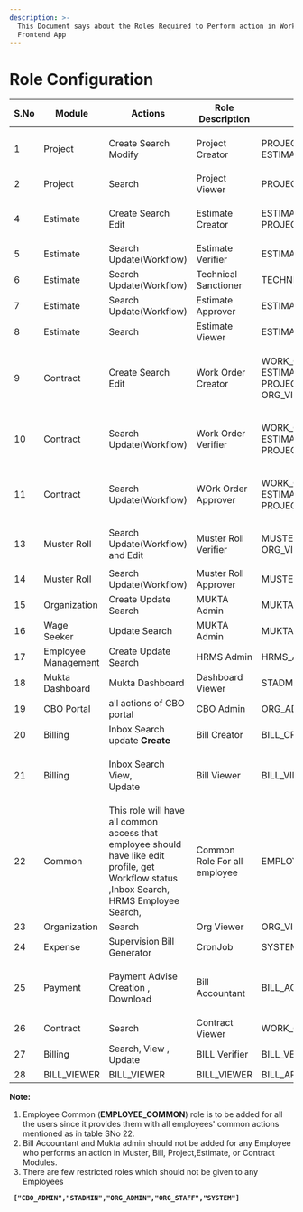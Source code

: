 ```yaml
---
description: >-
  This Document says about the Roles Required to Perform action in Works
  Frontend App
---
```


# Role Configuration

| S.No | Module              | Actions                                                                                                                                     | Role Description             | Roles                                                                           |
| ---- | ------------------- | ------------------------------------------------------------------------------------------------------------------------------------------- | ---------------------------- | ------------------------------------------------------------------------------- |
| 1    | Project             | Create Search Modify                                                                                                                        | Project Creator              | <p>PROJECT_CREATOR,<br>ESTIMATE_VIEWER</p>                                      |
| 2    | Project             | Search                                                                                                                                      | Project Viewer               | PROJECT\_VIEWER                                                                 |
| 4    | Estimate            | Create Search Edit                                                                                                                          | Estimate Creator             | <p>ESTIMATE_CREATOR,<br>PROJECT_VIEWER]</p>                                     |
| 5    | Estimate            | Search Update(Workflow)                                                                                                                     | Estimate Verifier            | ESTIMATE\_VERIFIER, PROJECT\_VIEWER                                             |
| 6    | Estimate            | Search Update(Workflow)                                                                                                                     | Technical Sanctioner         | TECHNICAL\_SANCTIONER, PROJECT\_VIEWER                                          |
| 7    | Estimate            | Search Update(Workflow)                                                                                                                     | Estimate Approver            | ESTIMATE\_APPROVER, PROJECT\_VIEWER                                             |
| 8    | Estimate            | Search                                                                                                                                      | Estimate Viewer              | ESTIMATE\_VIEWER, PROJECT\_VIEWER                                               |
| 9    | Contract            | Create Search Edit                                                                                                                          | Work Order Creator           | <p>WORK_ORDER_CREATOR,<br>ESTIMATE_VIEWER,<br>PROJECT_VIEWER,<br>ORG_VIEWER</p> |
| 10   | Contract            | Search Update(Workflow)                                                                                                                     | Work Order Verifier          | <p>WORK_ORDER_VERIFIER,<br>ESTIMATE_VIEWER,<br>PROJECT_VIEWER</p>               |
| 11   | Contract            | Search Update(Workflow)                                                                                                                     | WOrk Order Approver          | <p>WORK_ORDER_APPROVER,<br>ESTIMATE_VIEWER,<br>PROJECT_VIEWER</p>               |
| 13   | Muster Roll         | Search Update(Workflow) and Edit                                                                                                            | Muster Roll Verifier         | <p>MUSTER_ROLL_VERIFIER,<br>ORG_VIEWER</p>                                      |
| 14   | Muster Roll         | Search Update(Workflow)                                                                                                                     | Muster Roll Approver         | MUSTER\_ROLL\_APPROVER,ORG\_VIEWER                                              |
| 15   | Organization        | Create Update Search                                                                                                                        | MUKTA Admin                  | MUKTA\_ADMIN                                                                    |
| 16   | Wage Seeker         | Update Search                                                                                                                               | MUKTA Admin                  | MUKTA\_ADMIN                                                                    |
| 17   | Employee Management | Create Update Search                                                                                                                        | HRMS Admin                   | HRMS\_ADMIN                                                                     |
| 18   | Mukta Dashboard     | Mukta Dashboard                                                                                                                             | Dashboard Viewer             | STADMIN                                                                         |
| 19   | CBO Portal          | all actions of CBO portal                                                                                                                   | CBO Admin                    | ORG\_ADMIN                                                                      |
| 20   | Billing             | Inbox Search update **Create**                                                                                                              | Bill Creator                 | BILL\_CREATOR,WORK\_ORDER\_VIEWER,ORG\_VIEWER                                   |
| 21   | Billing             | <p>Inbox Search View,<br>Update</p>                                                                                                         | Bill Viewer                  | BILL\_VIEWER                                                                    |
| 22   | Common              | This role will have all common access that employee should have like edit profile, get Workflow status ,Inbox Search, HRMS Employee Search, | Common Role For all employee | EMPLOYEE\_COMMON                                                                |
| 23   | Organization        | Search                                                                                                                                      | Org Viewer                   | ORG\_VIEWER                                                                     |
| 24   | Expense             | Supervision Bill Generator                                                                                                                  | CronJob                      | SYSTEM                                                                          |
| 25   | Payment             | <p>Payment Advise Creation ,<br>Download </p>                                                                                               | Bill Accountant              | BILL\_ACCOUNTANT,CONTRACT\_VIEWER,ORG\_VIEWER,BILL\_VIEWER                      |
| 26   | Contract            | Search                                                                                                                                      | Contract Viewer              | WORK\_ORDER\_VIEWER                                                             |
| 27   | Billing             | Search, View , Update                                                                                                                       | BILL Verifier                | BILL\_VERIFIER,WORK\_ORDER\_VIEWER,ORG\_VIEWER                                  |
| 28   | BILL\_VIEWER        | BILL\_VIEWER                                                                                                                                | BILL\_VIEWER                 | BILL\_APPROVER,WORK\_ORDER\_VIEWER,ORG\_VIEWER                                  |

**Note:**

1. Employee Common (**EMPLOYEE\_COMMON**) role is to be added for all the users since it provides them with all employees' common actions mentioned as in table SNo 22.
2. Bill Accountant and Mukta admin should not be added for any Employee who performs an action in Muster, Bill, Project,Estimate, or  Contract Modules.
3. There are few restricted roles which should not be given to any Employees

<pre><code><strong> ["CBO_ADMIN","STADMIN","ORG_ADMIN","ORG_STAFF","SYSTEM"] 
</strong><strong>
</strong></code></pre>

